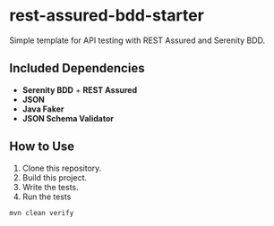# rest-assured-bdd-starter

Simple template for API testing with REST Assured and Serenity BDD.

## Included Dependencies

- **Serenity BDD** + **REST Assured**
- **JSON**
- **Java Faker**
- **JSON Schema Validator**

## How to Use

1. Clone this repository.
2. Build this project.
3. Write the tests.
4. Run the tests

```shell
mvn clean verify
```